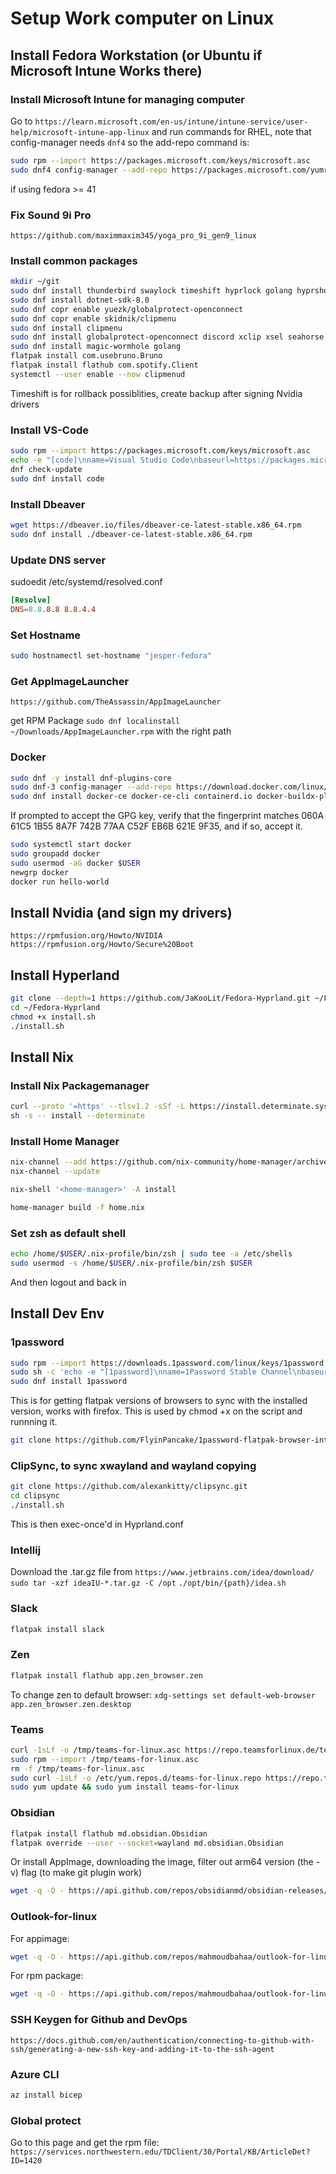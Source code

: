 # Setup Work computer on Linux

## Install Fedora Workstation (or Ubuntu if Microsoft Intune Works there)

### Install Microsoft Intune for managing computer

Go to `https://learn.microsoft.com/en-us/intune/intune-service/user-help/microsoft-intune-app-linux` and run commands for RHEL, 
note that config-manager needs `dnf4` so the add-repo command is:

```sh
sudo rpm --import https://packages.microsoft.com/keys/microsoft.asc
sudo dnf4 config-manager --add-repo https://packages.microsoft.com/yumrepos/microsoft-rhel9.0-prod
```

if using fedora >= 41

### Fix Sound 9i Pro

```url
https://github.com/maximmaxim345/yoga_pro_9i_gen9_linux
```

### Install common packages

```sh
mkdir ~/git
sudo dnf install thunderbird swaylock timeshift hyprlock golang hyprshot evolution evolution-ews desktop-file-utils lxpolkit
sudo dnf install dotnet-sdk-8.0
sudo dnf copr enable yuezk/globalprotect-openconnect
sudo dnf copr enable skidnik/clipmenu
sudo dnf install clipmenu
sudo dnf install globalprotect-openconnect discord xclip xsel seahorse gnome-keyring i2c-tools nmtui 
sudo dnf install magic-wormhole golang
flatpak install com.usebruno.Bruno 
flatpak install flathub com.spotify.Client
systemctl --user enable --now clipmenud
```

Timeshift is for rollback possiblities, create backup after signing Nvidia drivers

### Install VS-Code

```sh
sudo rpm --import https://packages.microsoft.com/keys/microsoft.asc
echo -e "[code]\nname=Visual Studio Code\nbaseurl=https://packages.microsoft.com/yumrepos/vscode\nenabled=1\ngpgcheck=1\ngpgkey=https://packages.microsoft.com/keys/microsoft.asc" | sudo tee /etc/yum.repos.d/vscode.repo > /dev/null
dnf check-update
sudo dnf install code
```

### Install Dbeaver

```sh
wget https://dbeaver.io/files/dbeaver-ce-latest-stable.x86_64.rpm
sudo dnf install ./dbeaver-ce-latest-stable.x86_64.rpm
```

### Update DNS server

sudoedit /etc/systemd/resolved.conf

```conf
[Resolve]
DNS=8.8.8.8 8.8.4.4
```

### Set Hostname

```sh
sudo hostnamectl set-hostname "jesper-fedora"
```

### Get AppImageLauncher

```url
https://github.com/TheAssassin/AppImageLauncher
```

get RPM Package
`sudo dnf localinstall ~/Downloads/AppImageLauncher.rpm` with the right path

### Docker

```sh
sudo dnf -y install dnf-plugins-core
sudo dnf-3 config-manager --add-repo https://download.docker.com/linux/fedora/docker-ce.repo
sudo dnf install docker-ce docker-ce-cli containerd.io docker-buildx-plugin docker-compose-plugin
```

If prompted to accept the GPG key, verify that the fingerprint matches 060A 61C5 1B55 8A7F 742B 77AA C52F EB6B 621E 9F35, and if so, accept it.

```sh
sudo systemctl start docker
sudo groupadd docker
sudo usermod -aG docker $USER
newgrp docker
docker run hello-world
```

## Install Nvidia (and sign my drivers)

```url
https://rpmfusion.org/Howto/NVIDIA
https://rpmfusion.org/Howto/Secure%20Boot
```

## Install Hyperland

```sh Install Hyperland with JaKoolIt
git clone --depth=1 https://github.com/JaKooLit/Fedora-Hyprland.git ~/Fedora-Hyprland
cd ~/Fedora-Hyprland
chmod +x install.sh
./install.sh
```

## Install Nix

### Install Nix Packagemanager

```sh Install Nix Determinate for SELinux
curl --proto '=https' --tlsv1.2 -sSf -L https://install.determinate.systems/nix|\
sh -s -- install --determinate
```

### Install Home Manager

```sh Install Home-manager
nix-channel --add https://github.com/nix-community/home-manager/archive/master.tar.gz home-manager
nix-channel --update
```

```sh
nix-shell '<home-manager>' -A install
```

```sh
home-manager build -f home.nix
```

### Set zsh as default shell

```sh Add zsh to list and set as default
echo /home/$USER/.nix-profile/bin/zsh | sudo tee -a /etc/shells
sudo usermod -s /home/$USER/.nix-profile/bin/zsh $USER
```

And then logout and back in

## Install Dev Env

### 1password

```sh
sudo rpm --import https://downloads.1password.com/linux/keys/1password.asc
sudo sh -c 'echo -e "[1password]\nname=1Password Stable Channel\nbaseurl=https://downloads.1password.com/linux/rpm/stable/\$basearch\nenabled=1\ngpgcheck=1\nrepo_gpgcheck=1\ngpgkey=\"https://downloads.1password.com/linux/keys/1password.asc\"" > /etc/yum.repos.d/1password.repo'
sudo dnf install 1password
```

This is for getting flatpak versions of browsers to sync with the installed version,
works with firefox. This is used by chmod +x on the script and runnning it.

```sh
git clone https://github.com/FlyinPancake/1password-flatpak-browser-integration.git
```

### ClipSync, to sync xwayland and wayland copying

```sh
git clone https://github.com/alexankitty/clipsync.git
cd clipsync
./install.sh
```

This is then exec-once'd in Hyprland.conf

### Intellij

Download the .tar.gz file from `https://www.jetbrains.com/idea/download/`
`sudo tar -xzf ideaIU-*.tar.gz -C /opt`
`./opt/bin/{path}/idea.sh`

### Slack

```sh
flatpak install slack
```

### Zen

```sh
flatpak install flathub app.zen_browser.zen
```

To change zen to default browser:
`xdg-settings set default-web-browser app.zen_browser.zen.desktop`

### Teams

```sh
curl -1sLf -o /tmp/teams-for-linux.asc https://repo.teamsforlinux.de/teams-for-linux.asc
sudo rpm --import /tmp/teams-for-linux.asc
rm -f /tmp/teams-for-linux.asc
sudo curl -1sLf -o /etc/yum.repos.d/teams-for-linux.repo https://repo.teamsforlinux.de/rpm/teams-for-linux.repo
sudo yum update && sudo yum install teams-for-linux
```

### Obsidian

```sh
flatpak install flathub md.obsidian.Obsidian
flatpak override --user --socket=wayland md.obsidian.Obsidian
```

Or install AppImage, downloading the image, filter out arm64 version (the -v) flag (to make git plugin work)

```sh
wget -q -O - https://api.github.com/repos/obsidianmd/obsidian-releases/releases/latest | grep 'AppImage"$' | grep -v 'arm64' | awk -F'"' '{print $4}' | wget -i -
```

### Outlook-for-linux

For appimage:

```sh
wget -q -O - https://api.github.com/repos/mahmoudbahaa/outlook-for-linux/releases/latest | grep 'AppImage"$' | grep -v 'arm64' | grep -v 'armv7' | awk -F'"' '{print $4}'
```

For rpm package:

```sh
wget -q -O - https://api.github.com/repos/mahmoudbahaa/outlook-for-linux/releases/latest | grep 'AppImage"$' | grep -v 'aarch' | grep -v 'armv7' | awk -F'"' '{print $4}' | wget -i -
```

### SSH Keygen for Github and DevOps

```url
https://docs.github.com/en/authentication/connecting-to-github-with-ssh/generating-a-new-ssh-key-and-adding-it-to-the-ssh-agent
```

### Azure CLI

```sh
az install bicep
```

### Global protect

Go to this page and get the rpm file:
`https://services.northwestern.edu/TDClient/30/Portal/KB/ArticleDet?ID=1420`
